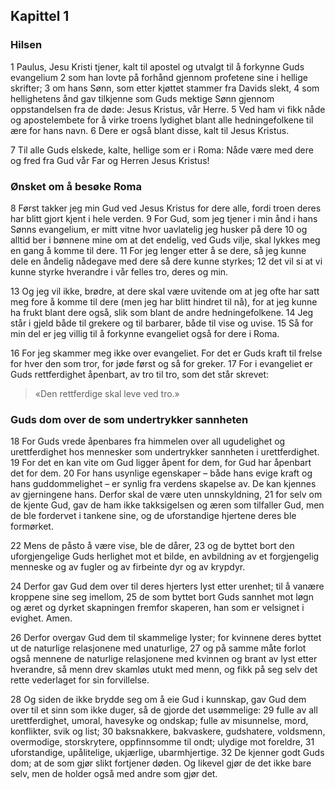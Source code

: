 ## Kapittel 1

### Hilsen

1 Paulus, Jesu Kristi tjener, kalt til apostel og utvalgt til å forkynne Guds evangelium
2 som han lovte på forhånd gjennom profetene sine i hellige skrifter;
3 om hans Sønn, som etter kjøttet stammer fra Davids slekt,
4 som hellighetens ånd gav tilkjenne som Guds mektige Sønn gjennom oppstandelsen fra de døde: Jesus Kristus, vår Herre.
5 Ved ham vi fikk nåde og apostelembete for å virke troens lydighet blant alle hedningefolkene til ære for hans navn.
6 Dere er også blant disse, kalt til Jesus Kristus.

7 Til alle Guds elskede, kalte, hellige som er i Roma: Nåde være med dere og fred fra Gud vår Far og Herren Jesus Kristus!

### Ønsket om å besøke Roma

8 Først takker jeg min Gud ved Jesus Kristus for dere alle, fordi troen deres har blitt gjort kjent i hele verden.
9 For Gud, som jeg tjener i min ånd i hans Sønns evangelium, er mitt vitne hvor uavlatelig jeg husker på dere
10 og alltid ber i bønnene mine om at det endelig, ved Guds vilje, skal lykkes meg en gang å komme til dere.
11 For jeg lenger etter å se dere, så jeg kunne dele en åndelig nådegave med dere så dere kunne styrkes;
12 det vil si at vi kunne styrke hverandre i vår felles tro, deres og min.

13 Og jeg vil ikke, brødre, at dere skal være uvitende om at jeg ofte har satt meg fore å komme til dere (men jeg har blitt hindret til nå), for at jeg kunne ha frukt blant dere også, slik som blant de andre hedningefolkene.
14 Jeg står i gjeld både til grekere og til barbarer, både til vise og uvise.
15 Så for min del er jeg villig til å forkynne evangeliet også for dere i Roma.

16 For jeg skammer meg ikke over evangeliet. For det er Guds kraft til frelse for hver den som tror, for jøde først og så for greker.
17 For i evangeliet er Guds rettferdighet åpenbart, av tro til tro, som det står skrevet: 

> «Den rettferdige skal leve ved tro.»

### Guds dom over de som undertrykker sannheten

18 For Guds vrede åpenbares fra himmelen over all ugudelighet og urettferdighet hos mennesker som undertrykker sannheten i urettferdighet.
19 For det en kan vite om Gud ligger åpent for dem, for Gud har åpenbart det for dem.
20 For hans usynlige egenskaper – både hans evige kraft og hans guddommelighet – er synlig fra verdens skapelse av. De kan kjennes av gjerningene hans. Derfor skal de være uten unnskyldning,
21 for selv om de kjente Gud, gav de ham ikke takksigelsen og æren som tilfaller Gud, men de ble fordervet i tankene sine, og de uforstandige hjertene deres ble formørket.

22 Mens de påsto å være vise, ble de dårer,
23 og de byttet bort den uforgjengelige Guds herlighet mot et bilde, en avbildning av et forgjengelig menneske og av fugler og av firbeinte dyr og av krypdyr.

24 Derfor gav Gud dem over til deres hjerters lyst etter urenhet; til å vanære kroppene sine seg imellom,
25 de som byttet bort Guds sannhet mot løgn og æret og dyrket skapningen fremfor skaperen, han som er velsignet i evighet. Amen.

26 Derfor overgav Gud dem til skammelige lyster; for kvinnene deres byttet ut de naturlige relasjonene med unaturlige,
27 og på samme måte forlot også mennene de naturlige relasjonene med kvinnen og brant av lyst etter hverandre, så menn drev skamløs utukt med menn, og fikk på seg selv det rette vederlaget for sin forvillelse.

28 Og siden de ikke brydde seg om å eie Gud i kunnskap, gav Gud dem over til et sinn som ikke duger, så de gjorde det usømmelige:
29 fulle av all urettferdighet, umoral, havesyke og ondskap; fulle av misunnelse, mord, konflikter, svik og list;
30 baksnakkere, bakvaskere, gudshatere, voldsmenn, overmodige, storskrytere, oppfinnsomme til ondt; ulydige mot foreldre,
31 uforstandige, upålitelige, ukjærlige, ubarmhjertige.
32 De kjenner godt Guds dom; at de som gjør slikt fortjener døden. Og likevel gjør de det ikke bare selv, men de holder også med andre som gjør det.
